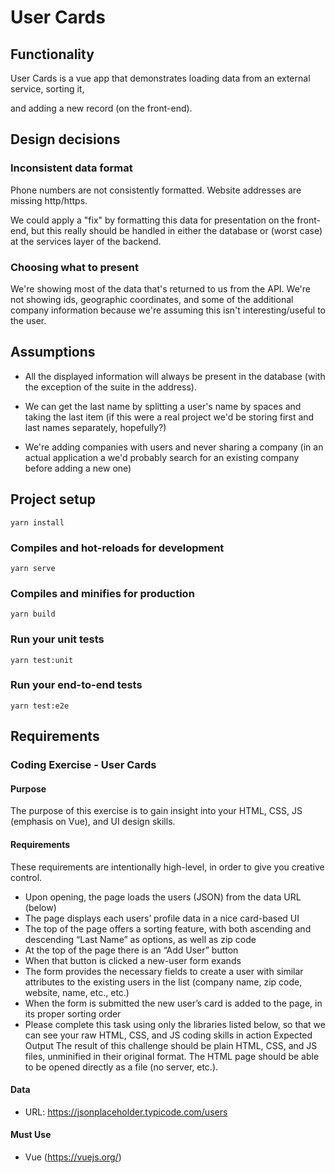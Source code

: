 # User Cards

## Functionality

User Cards is a vue app that demonstrates loading data from an external service, sorting it,

and adding a new record (on the front-end).

## Design decisions

### Inconsistent data format

Phone numbers are not consistently formatted. Website addresses are missing http/https.

We could apply a "fix" by formatting this data for presentation on the front-end, but this really should be handled in either the database or (worst case) at the services layer of the backend.

### Choosing what to present

We're showing most of the data that's returned to us from the API. We're not showing ids, geographic coordinates, and some of the additional company information because we're assuming this isn't interesting/useful to the user.

## Assumptions

- All the displayed information will always be present in the database (with the exception of the suite in the address).

- We can get the last name by splitting a user's name by spaces and taking the last item (if this were a real project we'd be storing first and last names separately, hopefully?)

- We're adding companies with users and never sharing a company (in an actual application a we'd probably search for an existing company before adding a new one)

## Project setup

```
yarn install
```

### Compiles and hot-reloads for development

```
yarn serve
```

### Compiles and minifies for production

```
yarn build
```

### Run your unit tests

```
yarn test:unit
```

### Run your end-to-end tests

```
yarn test:e2e
```

## Requirements

### Coding Exercise - User Cards

#### Purpose

The purpose of this exercise is to gain insight into your HTML, CSS, JS (emphasis on Vue), and UI design skills.

#### Requirements

These requirements are intentionally high-level, in order to give you creative control.

- Upon opening, the page loads the users (JSON) from the data URL (below)
- The page displays each users’ profile data in a nice card-based UI
- The top of the page offers a sorting feature, with both ascending and descending “Last
  Name” as options, as well as zip code
- At the top of the page there is an “Add User” button
- When that button is clicked a new-user form exands
- The form provides the necessary fields to create a user with similar attributes to
  the existing users in the list (company name, zip code, website, name, etc., etc.)
- When the form is submitted the new user’s card is added to the page, in its
  proper sorting order
- Please complete this task using only the libraries listed below, so that we can see your
  raw HTML, CSS, and JS coding skills in action
  Expected Output
  The result of this challenge should be plain HTML, CSS, and JS files, unminified in their original format. The HTML page should be able to be opened directly as a file (no server, etc.).

#### Data

- URL: https://jsonplaceholder.typicode.com/users

#### Must Use

- Vue (https://vuejs.org/)
